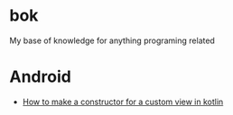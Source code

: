 # bok
My base of knowledge for anything programing related

# Android

- [How to make a constructor for a custom view in kotlin](android/kotlin-custom-view-constructor.md)